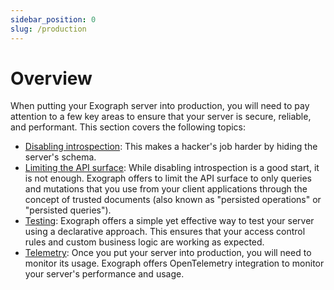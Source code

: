 ```yaml
---
sidebar_position: 0
slug: /production
---
```


# Overview

When putting your Exograph server into production, you will need to pay attention to a few key areas to ensure that your server is secure, reliable, and performant. This section covers the following topics:

- [Disabling introspection](introspection.md): This makes a hacker's job harder by hiding the server's schema.
- [Limiting the API surface](trusted-documents.md): While disabling introspection is a good start, it is not enough. Exograph offers to limit the API surface to only queries and mutations that you use from your client applications through the concept of trusted documents (also known as "persisted operations" or "persisted queries").
- [Testing](testing.md): Exograph offers a simple yet effective way to test your server using a declarative approach. This ensures that your access control rules and custom business logic are working as expected.
- [Telemetry](telemetry.md): Once you put your server into production, you will need to monitor its usage. Exograph offers OpenTelemetry integration to monitor your server's performance and usage.
